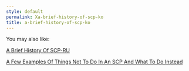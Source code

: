 ```yaml
---
style: default
permalink: Xa-brief-history-of-scp-ko
title: a-brief-history-of-scp-ko
---
```

You may also like:

[A Brief History Of SCP-RU](http://scp-wiki.net/a-brief-history-of-scp-ru)

[A Few Examples Of Things Not To Do In An SCP And What To Do Instead](http://scp-wiki.net/what-not-to-do)
